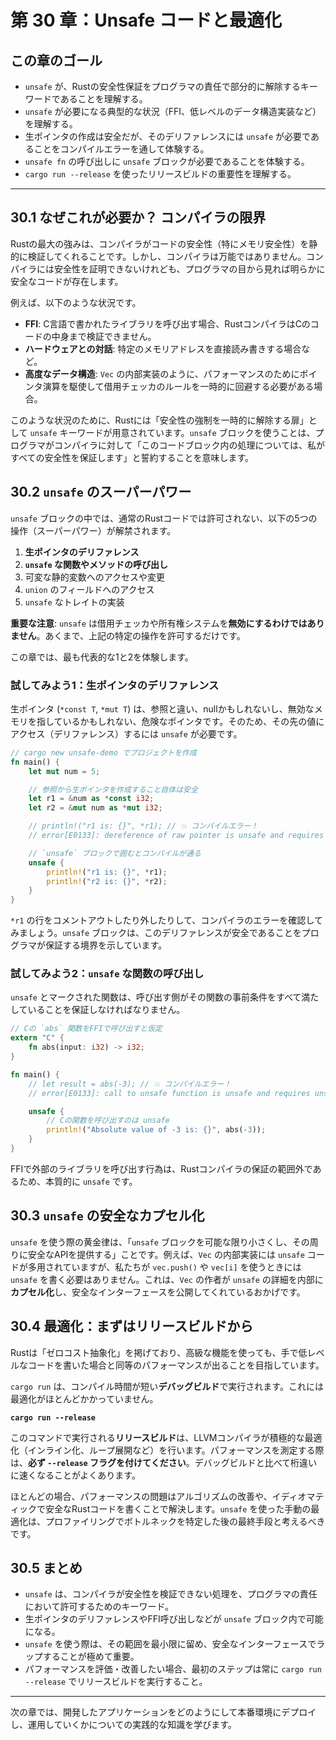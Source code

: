 # 第 30 章：Unsafe コードと最適化

## この章のゴール
- `unsafe` が、Rustの安全性保証をプログラマの責任で部分的に解除するキーワードであることを理解する。
- `unsafe` が必要になる典型的な状況（FFI、低レベルのデータ構造実装など）を理解する。
- 生ポインタの作成は安全だが、そのデリファレンスには `unsafe` が必要であることをコンパイルエラーを通して体験する。
- `unsafe fn` の呼び出しに `unsafe` ブロックが必要であることを体験する。
- `cargo run --release` を使ったリリースビルドの重要性を理解する。

---

## 30.1 なぜこれが必要か？ コンパイラの限界

Rustの最大の強みは、コンパイラがコードの安全性（特にメモリ安全性）を静的に検証してくれることです。しかし、コンパイラは万能ではありません。コンパイラには安全性を証明できないけれども、プログラマの目から見れば明らかに安全なコードが存在します。

例えば、以下のような状況です。
- **FFI**: C言語で書かれたライブラリを呼び出す場合、RustコンパイラはCのコードの中身まで検証できません。
- **ハードウェアとの対話**: 特定のメモリアドレスを直接読み書きする場合など。
- **高度なデータ構造**: `Vec` の内部実装のように、パフォーマンスのためにポインタ演算を駆使して借用チェッカのルールを一時的に回避する必要がある場合。

このような状況のために、Rustには「安全性の強制を一時的に解除する扉」として `unsafe` キーワードが用意されています。`unsafe` ブロックを使うことは、プログラマがコンパイラに対して「このコードブロック内の処理については、私がすべての安全性を保証します」と誓約することを意味します。

## 30.2 `unsafe` のスーパーパワー

`unsafe` ブロックの中では、通常のRustコードでは許可されない、以下の5つの操作（スーパーパワー）が解禁されます。

1.  **生ポインタのデリファレンス**
2.  **`unsafe` な関数やメソッドの呼び出し**
3.  可変な静的変数へのアクセスや変更
4.  `union` のフィールドへのアクセス
5.  `unsafe` なトレイトの実装

**重要な注意**: `unsafe` は借用チェッカや所有権システムを**無効にするわけではありません**。あくまで、上記の特定の操作を許可するだけです。

この章では、最も代表的な1と2を体験します。

### 試してみよう1：生ポインタのデリファレンス

生ポインタ (`*const T`, `*mut T`) は、参照と違い、nullかもしれないし、無効なメモリを指しているかもしれない、危険なポインタです。そのため、その先の値にアクセス（デリファレンス）するには `unsafe` が必要です。

```rust
// cargo new unsafe-demo でプロジェクトを作成
fn main() {
    let mut num = 5;

    // 参照から生ポインタを作成すること自体は安全
    let r1 = &num as *const i32;
    let r2 = &mut num as *mut i32;

    // println!("r1 is: {}", *r1); // 💥 コンパイルエラー！
    // error[E0133]: dereference of raw pointer is unsafe and requires unsafe function or block

    // `unsafe` ブロックで囲むとコンパイルが通る
    unsafe {
        println!("r1 is: {}", *r1);
        println!("r2 is: {}", *r2);
    }
}
```
`*r1` の行をコメントアウトしたり外したりして、コンパイラのエラーを確認してみましょう。`unsafe` ブロックは、このデリファレンスが安全であることをプログラマが保証する境界を示しています。

### 試してみよう2：`unsafe` な関数の呼び出し

`unsafe` とマークされた関数は、呼び出す側がその関数の事前条件をすべて満たしていることを保証しなければなりません。

```rust
// Cの `abs` 関数をFFIで呼び出すと仮定
extern "C" {
    fn abs(input: i32) -> i32;
}

fn main() {
    // let result = abs(-3); // 💥 コンパイルエラー！
    // error[E0133]: call to unsafe function is unsafe and requires unsafe function or block

    unsafe {
        // Cの関数を呼び出すのは unsafe
        println!("Absolute value of -3 is: {}", abs(-3));
    }
}
```
FFIで外部のライブラリを呼び出す行為は、Rustコンパイラの保証の範囲外であるため、本質的に `unsafe` です。

## 30.3 `unsafe` の安全なカプセル化

`unsafe` を使う際の黄金律は、「`unsafe` ブロックを可能な限り小さくし、その周りに安全なAPIを提供する」ことです。例えば、`Vec` の内部実装には `unsafe` コードが多用されていますが、私たちが `vec.push()` や `vec[i]` を使うときには `unsafe` を書く必要はありません。これは、`Vec` の作者が `unsafe` の詳細を内部に**カプセル化**し、安全なインターフェースを公開してくれているおかげです。

## 30.4 最適化：まずはリリースビルドから

Rustは「ゼロコスト抽象化」を掲げており、高級な機能を使っても、手で低レベルなコードを書いた場合と同等のパフォーマンスが出ることを目指しています。

`cargo run` は、コンパイル時間が短い**デバッグビルド**で実行されます。これには最適化がほとんどかかっていません。

**`cargo run --release`**

このコマンドで実行される**リリースビルド**は、LLVMコンパイラが積極的な最適化（インライン化、ループ展開など）を行います。パフォーマンスを測定する際は、**必ず `--release` フラグを付けてください**。デバッグビルドと比べて桁違いに速くなることがよくあります。

ほとんどの場合、パフォーマンスの問題はアルゴリズムの改善や、イディオマティックで安全なRustコードを書くことで解決します。`unsafe` を使った手動の最適化は、プロファイリングでボトルネックを特定した後の最終手段と考えるべきです。

## 30.5 まとめ

- `unsafe` は、コンパイラが安全性を検証できない処理を、プログラマの責任において許可するためのキーワード。
- 生ポインタのデリファレンスやFFI呼び出しなどが `unsafe` ブロック内で可能になる。
- `unsafe` を使う際は、その範囲を最小限に留め、安全なインターフェースでラップすることが極めて重要。
- パフォーマンスを評価・改善したい場合、最初のステップは常に `cargo run --release` でリリースビルドを実行すること。

---

次の章では、開発したアプリケーションをどのようにして本番環境にデプロイし、運用していくかについての実践的な知識を学びます。
